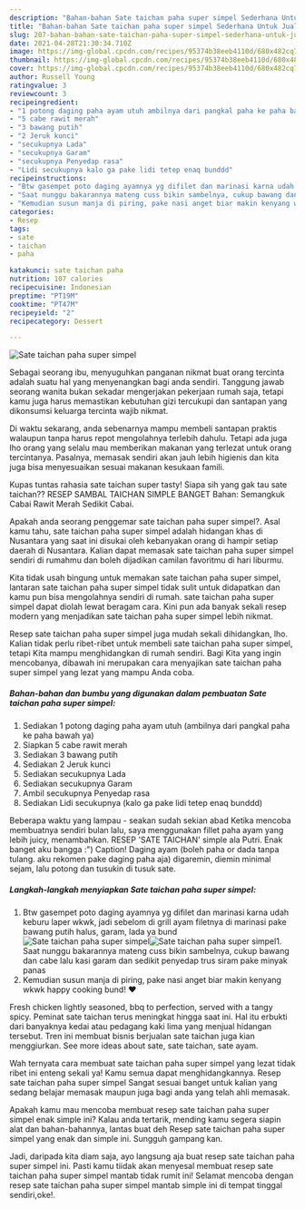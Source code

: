 ```yaml
---
description: "Bahan-bahan Sate taichan paha super simpel Sederhana Untuk Jualan"
title: "Bahan-bahan Sate taichan paha super simpel Sederhana Untuk Jualan"
slug: 207-bahan-bahan-sate-taichan-paha-super-simpel-sederhana-untuk-jualan
date: 2021-04-28T21:30:34.710Z
image: https://img-global.cpcdn.com/recipes/95374b38eeb4110d/680x482cq70/sate-taichan-paha-super-simpel-foto-resep-utama.jpg
thumbnail: https://img-global.cpcdn.com/recipes/95374b38eeb4110d/680x482cq70/sate-taichan-paha-super-simpel-foto-resep-utama.jpg
cover: https://img-global.cpcdn.com/recipes/95374b38eeb4110d/680x482cq70/sate-taichan-paha-super-simpel-foto-resep-utama.jpg
author: Russell Young
ratingvalue: 3
reviewcount: 3
recipeingredient:
- "1 potong daging paha ayam utuh ambilnya dari pangkal paha ke paha bawah ya"
- "5 cabe rawit merah"
- "3 bawang putih"
- "2 Jeruk kunci"
- "secukupnya Lada"
- "secukupnya Garam"
- "secukupnya Penyedap rasa"
- "Lidi secukupnya kalo ga pake lidi tetep enaq bunddd"
recipeinstructions:
- "Btw gasempet poto daging ayamnya yg difilet dan marinasi karna udah keburu laper wkwk, jadi sebelom di grill ayam filetnya di marinasi pake bawang putih halus, garam, lada ya bund"
- "Saat nunggu bakarannya mateng cuss bikin sambelnya, cukup bawang dan cabe lalu kasi garam dan sedikit penyedap trus siram pake minyak panas"
- "Kemudian susun manja di piring, pake nasi anget biar makin kenyang wkwk happy cooking bund! ❤️"
categories:
- Resep
tags:
- sate
- taichan
- paha

katakunci: sate taichan paha 
nutrition: 107 calories
recipecuisine: Indonesian
preptime: "PT19M"
cooktime: "PT47M"
recipeyield: "2"
recipecategory: Dessert

---
```



![Sate taichan paha super simpel](https://img-global.cpcdn.com/recipes/95374b38eeb4110d/680x482cq70/sate-taichan-paha-super-simpel-foto-resep-utama.jpg)

Sebagai seorang ibu, menyuguhkan panganan nikmat buat orang tercinta adalah suatu hal yang menyenangkan bagi anda sendiri. Tanggung jawab seorang  wanita bukan sekadar mengerjakan pekerjaan rumah saja, tetapi kamu juga harus memastikan kebutuhan gizi tercukupi dan santapan yang dikonsumsi keluarga tercinta wajib nikmat.

Di waktu  sekarang, anda sebenarnya mampu membeli santapan praktis walaupun tanpa harus repot mengolahnya terlebih dahulu. Tetapi ada juga lho orang yang selalu mau memberikan makanan yang terlezat untuk orang tercintanya. Pasalnya, memasak sendiri akan jauh lebih higienis dan kita juga bisa menyesuaikan sesuai makanan kesukaan famili. 

Kupas tuntas rahasia sate taichan super tasty! Siapa sih yang gak tau sate taichan?? RESEP SAMBAL TAICHAN SIMPLE BANGET Bahan: Semangkuk Cabai Rawit Merah Sedikit Cabai.

Apakah anda seorang penggemar sate taichan paha super simpel?. Asal kamu tahu, sate taichan paha super simpel adalah hidangan khas di Nusantara yang saat ini disukai oleh kebanyakan orang di hampir setiap daerah di Nusantara. Kalian dapat memasak sate taichan paha super simpel sendiri di rumahmu dan boleh dijadikan camilan favoritmu di hari liburmu.

Kita tidak usah bingung untuk memakan sate taichan paha super simpel, lantaran sate taichan paha super simpel tidak sulit untuk didapatkan dan kamu pun bisa mengolahnya sendiri di rumah. sate taichan paha super simpel dapat diolah lewat beragam cara. Kini pun ada banyak sekali resep modern yang menjadikan sate taichan paha super simpel lebih nikmat.

Resep sate taichan paha super simpel juga mudah sekali dihidangkan, lho. Kalian tidak perlu ribet-ribet untuk membeli sate taichan paha super simpel, tetapi Kita mampu menghidangkan di rumah sendiri. Bagi Kita yang ingin mencobanya, dibawah ini merupakan cara menyajikan sate taichan paha super simpel yang lezat yang mampu Anda coba.

<!--inarticleads1-->

##### Bahan-bahan dan bumbu yang digunakan dalam pembuatan Sate taichan paha super simpel:

1. Sediakan 1 potong daging paha ayam utuh (ambilnya dari pangkal paha ke paha bawah ya)
1. Siapkan 5 cabe rawit merah
1. Sediakan 3 bawang putih
1. Sediakan 2 Jeruk kunci
1. Sediakan secukupnya Lada
1. Sediakan secukupnya Garam
1. Ambil secukupnya Penyedap rasa
1. Sediakan Lidi secukupnya (kalo ga pake lidi tetep enaq bunddd)


Beberapa waktu yang lampau - seakan sudah sekian abad Ketika mencoba membuatnya sendiri bulan lalu, saya menggunakan fillet paha ayam yang lebih juicy, menambahkan. RESEP &#39;SATE TAICHAN&#39; simple ala Putri. Enak banget aku bangga :&#34;) Caption! Daging ayam (boleh paha or dada tanpa tulang. aku rekomen pake daging paha aja) digaremin, diemin minimal sejam, lalu potong dan tusukin di tusuk sate. 

<!--inarticleads2-->

##### Langkah-langkah menyiapkan Sate taichan paha super simpel:

1. Btw gasempet poto daging ayamnya yg difilet dan marinasi karna udah keburu laper wkwk, jadi sebelom di grill ayam filetnya di marinasi pake bawang putih halus, garam, lada ya bund
<img src="https://img-global.cpcdn.com/steps/bf07a5a07a464695/160x128cq70/sate-taichan-paha-super-simpel-langkah-memasak-1-foto.jpg" alt="Sate taichan paha super simpel"><img src="https://img-global.cpcdn.com/steps/24bbc9d4779544d2/160x128cq70/sate-taichan-paha-super-simpel-langkah-memasak-1-foto.jpg" alt="Sate taichan paha super simpel">1. Saat nunggu bakarannya mateng cuss bikin sambelnya, cukup bawang dan cabe lalu kasi garam dan sedikit penyedap trus siram pake minyak panas
1. Kemudian susun manja di piring, pake nasi anget biar makin kenyang wkwk happy cooking bund! ❤️


Fresh chicken lightly seasoned, bbq to perfection, served with a tangy spicy. Peminat sate taichan terus meningkat hingga saat ini. Hal itu erbukti dari banyaknya kedai atau pedagang kaki lima yang menjual hidangan tersebut. Tren ini membuat bisnis berjualan sate taichan juga kian menggiurkan. See more ideas about sate, sate taichan, sate ayam. 

Wah ternyata cara membuat sate taichan paha super simpel yang lezat tidak ribet ini enteng sekali ya! Kamu semua dapat menghidangkannya. Resep sate taichan paha super simpel Sangat sesuai banget untuk kalian yang sedang belajar memasak maupun juga bagi anda yang telah ahli memasak.

Apakah kamu mau mencoba membuat resep sate taichan paha super simpel enak simple ini? Kalau anda tertarik, mending kamu segera siapin alat dan bahan-bahannya, lantas buat deh Resep sate taichan paha super simpel yang enak dan simple ini. Sungguh gampang kan. 

Jadi, daripada kita diam saja, ayo langsung aja buat resep sate taichan paha super simpel ini. Pasti kamu tiidak akan menyesal membuat resep sate taichan paha super simpel mantab tidak rumit ini! Selamat mencoba dengan resep sate taichan paha super simpel mantab simple ini di tempat tinggal sendiri,oke!.

